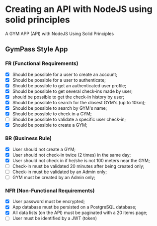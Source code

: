 # Creating an API with NodeJS using solid principles

A GYM APP (API) with NodeJS Using Solid Principles

## GymPass Style App

### FR (Functional Requirements)

- [x] Should be possible for a user to create an account;
- [x] Should be possible for a user to authenticate;
- [x] Should be possible to get an authenticated user profile;
- [x] Should be possible to get several check-ins made by user;
- [x] should be possible to get the check-in history by user;
- [x] Should be possible to search for the closest GYM's (up to 10km);
- [x] Should be possible to search by GYM's name;
- [x] Should be possible to check in a GYM;
- [ ] Should be possible to validate a specific user check-in;
- [x] Should be possible to create a GYM;

### BR (Business Rule)

- [x] User should not create a GYM;
- [x] User should not check-in twice (2 times) in the same day;
- [x] User should not check in if he/she is not 100 meters near the GYM;
- [ ] Check-in must be validated 20 minutes after being created only;
- [ ] Check-in must be validated by an Admin only;
- [ ] GYM must be created by an Admin only;

### NFR (Non-Functional Requirements)

- [x] User password must be encrypted;
- [x] App database must be persisted on a PostgreSQL database;
- [x] All data lists (on the API) must be paginated with a 20 items page;
- [ ] User must be identified by a JWT (token)
